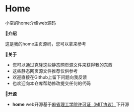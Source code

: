# Home

小空的home介绍web源码

**🎤介绍**

这是我的home主页源码，您可以拿来参考

**📒关于**

- 您可以通过克隆这些静态网页源文件来获得我的东西
- 这些静态网页源文件推荐仅供参考
- 欢迎直接在Github上留下问题向我反馈
- 也欢迎向本仓库帮助修改提交任何的代码

**📖开源**

- **home** web开源基于[麻省理工学院许可证（MIT协议）](https://opensource.org/licenses/MIT)下开源
